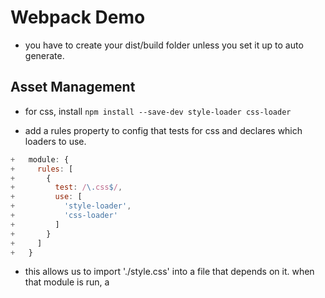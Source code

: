 # Webpack Demo

- you have to create your dist/build folder unless you set it up to auto generate.

## Asset Management

- for css, install `npm install --save-dev style-loader css-loader`

- add a rules property to config that tests for css and declares which loaders to use.

```js
+   module: {
+     rules: [
+       {
+         test: /\.css$/,
+         use: [
+           'style-loader',
+           'css-loader'
+         ]
+       }
+     ]
+   }
```

- this allows us to import './style.css' into a file that depends on it. when that module is run, a <style> tag with the stringified css will inserted into the <head> of the html file.

- test. add style.css and import into index.js

- if you run build and inspect the head tags in dev tools you will see the inserted styles:
```html
<style type="text/css">.hello {
  color: red;
}
</style>
```

## Loading Images

- install file loader:
- run `npm install --save-dev file-loader`


